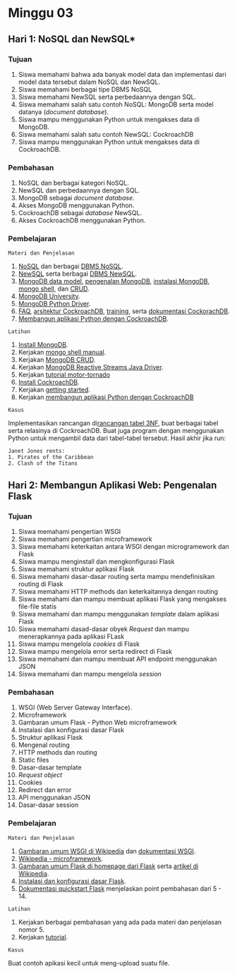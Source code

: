 # Minggu 03

## Hari 1: NoSQL dan NewSQL*

### Tujuan

1. Siswa memahami bahwa ada banyak model data dan implementasi dari model data tersebut dalam NoSQL dan NewSQL.
2. Siswa memahami berbagai tipe DBMS NoSQL
3. Siswa memahami NewSQL serta perbedaannya dengan SQL.
5. Siswa memahami salah satu contoh NoSQL: MongoDB serta model datanya (*document database*).
6. Siswa mampu menggunakan Python untuk mengakses data di MongoDB.
7. Siswa memahami salah satu contoh NewSQL: CockroachDB
8. Siswa mampu menggunakan Python untuk mengakses data di CockroachDB.

### Pembahasan

1. NoSQL dan berbagai kategori NoSQL.
2. NewSQL dan perbedaannya dengan SQL.
3. MongoDB sebagai *document database*.
4. Akses MongoDB menggunakan Python.
5. CockroachDB sebagai *database* NewSQL.
6. Akses CockroachDB menggunakan Python.

### Pembelajaran

```
Materi dan Penjelasan
```

1. [NoSQL](https://en.wikipedia.org/wiki/NoSQL) dan berbagai [DBMS NoSQL](http://nosql-databases.org/).
2. [NewSQL](https://en.wikipedia.org/wiki/NewSQL) serta berbagai [DBMS NewSQL](https://www.predictiveanalyticstoday.com/newsql-databases/).
3. [MongoDB data model](https://docs.mongodb.com/manual/core/data-modeling-introduction/), [pengenalan MongoDB](https://docs.mongodb.com/manual/introduction/), [instalasi MongoDB](https://docs.mongodb.com/manual/installation/), [mongo shell](https://docs.mongodb.com/manual/mongo/), dan [CRUD](https://docs.mongodb.com/manual/crud/).
4. [MongoDB University](https://university.mongodb.com/).
5. [MongoDB Python Driver](https://docs.mongodb.com/ecosystem/drivers/python/). 
6. [FAQ](https://www.cockroachlabs.com/docs/stable/frequently-asked-questions.html), [arsitektur CockroachDB](https://www.cockroachlabs.com/docs/stable/architecture/overview.html), [training](https://www.cockroachlabs.com/docs/stable/training/), serta [dokumentasi CockorachDB](https://www.cockroachlabs.com/docs/stable/).
7. [Membangun aplikasi Python dengan CockroachDB](https://www.cockroachlabs.com/docs/stable/build-a-python-app-with-cockroachdb.html). 


```
Latihan
```
1. [Install MongoDB](https://docs.mongodb.com/manual/installation/).
2. Kerjakan [mongo shell manual](https://docs.mongodb.com/manual/mongo/). 
3. Kerjakan [MongoDB CRUD](https://docs.mongodb.com/manual/crud/).
4. Kerjakan [MongoDB Reactive Streams Java Driver](https://mongodb.github.io/mongo-java-driver-reactivestreams/1.11/getting-started/).
4. Kerjakan [tutorial motor-tornado](https://motor.readthedocs.io/en/stable/tutorial-tornado.html)
5. [Install CockroachDB](https://www.cockroachlabs.com/docs/stable/install-cockroachdb-linux.html).
6. Kerjakan [getting started](https://www.cockroachlabs.com/docs/stable/).
7. Kerjakan [membangun aplikasi Python dengan CockroachDB](https://www.cockroachlabs.com/docs/stable/build-a-python-app-with-cockroachdb.html)


```
Kasus
```

Implementasikan rancangan di[rancangan tabel 3NF](https://www.guru99.com/database-normalization.html), buat berbagai tabel serta relasinya di CockroachDB. Buat juga program dengan menggunakan Python untuk mengambil data dari tabel-tabel tersebut. Hasil akhir jika run:


```
Janet Jones rents:
1. Pirates of the Caribbean
2. Clash of the Titans
```

## Hari 2: Membangun Aplikasi Web: Pengenalan Flask

### Tujuan

1. Siswa memahami pengertian WSGI
2. Siswa memahami pengertian microframework
3. Siswa memahami keterkaitan antara WSGI dengan microgramework dan Flask
4. Siswa mampu menginstall dan mengkonfigurasi Flask
5. Siswa memahami struktur aplikasi Flask
6. Siswa memahami dasar-dasar routing serta mampu mendefinisikan routing di Flask
7. Siswa memahami HTTP methods dan keterkaitannya dengan routing
8. Siswa memahami dan mampu membuat aplikasi Flask yang mengakses file-file statis
9. Siswa memahami dan mampu menggunakan *template* dalam aplikasi Flask
10. Siswa memahami dasad-dasar obyek *Request* dan mampu menerapkannya pada aplikasi FLask
11. Siswa mampu mengelola *cookies* di Flask
12. Siswa mampu mengelola error serta redirect di Flask
13. Siswa memahami dan mampu membuat API endpoint menggunakan JSON
14. Siswa memahami dan mampu mengelola *session*

### Pembahasan

1. WSGI (Web Server Gateway Interface).
2. Microframework
3. Gambaran umum Flask - Python Web microframework
4. Instalasi dan konfigurasi dasar Flask
5. Struktur aplikasi Flask
6. Mengenal routing
7. HTTP methods dan routing
8. Static files
9. Dasar-dasar template
10. *Request object*
11. Cookies
12. Redirect dan error
13. API menggunakan JSON
14. Dasar-dasar session

### Pembelajaran

```
Materi dan Penjelasan
```
1. [Gambaran umum WSGI di Wikipedia](https://en.wikipedia.org/wiki/Web_Server_Gateway_Interface) dan [dokumentasi WSGI](https://wsgi.readthedocs.io/en/latest/index.html).
2. [Wikipedia - microframework](https://en.wikipedia.org/wiki/Microframework).
3. [Gambaran umum Flask di homepage dari Flask](https://palletsprojects.com/p/flask/) serta [artikel di Wikipedia](https://en.wikipedia.org/wiki/Flask_(web_framework)).
4. [Instalasi dan konfigurasi dasar Flask](https://flask.palletsprojects.com/en/1.1.x/installation/#installation). 
5. [Dokumentasi quickstart Flask](https://flask.palletsprojects.com/en/1.1.x/quickstart/#quickstart)
   menjelaskan point pembahasan dari 5 - 14.

```
Latihan
```

1. Kerjakan berbagai pembahasan yang ada pada materi dan penjelasan nomor 5.
2. Kerjakan [tutorial](https://github.com/praxis-academy/akademik).


```
Kasus
```

Buat contoh apikasi kecil untuk meng-upload suatu file.

